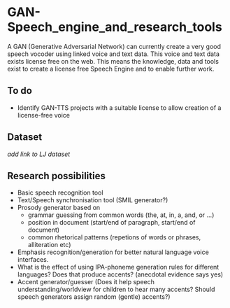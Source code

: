 # GAN-Speech_engine_and_research_tools
A GAN (Generative Adversarial Network) can currently create a very good speech vocoder using linked voice and text data. This voice and text data exists license free on the web. This means the knowledge, data and tools exist to create a license free Speech Engine and to enable further work.
## To do
 - Identify GAN-TTS projects with a suitable license to allow creation of a license-free voice

## Dataset
*add link to LJ dataset*

## Research possibilities
 - Basic speech recognition tool
 - Text/Speech synchronisation tool (SMIL generator?)
 - Prosody generator based on
   - grammar guessing from common words (the, at, in, a, and, or ...) 
   - position in document (start/end of paragraph, start/end of document)
   - common rhetorical patterns (repetions of words or phrases, alliteration etc)
- Emphasis recognition/generation for better natural language voice interfaces.
 - What is the effect of using IPA-phoneme generation rules for different languages? Does that produce accents? (anecdotal evidence says yes)
 - Accent generator/guesser (Does it help speech understanding/worldview for children to hear many accents? Should speech generators assign random (gentle) accents?)

